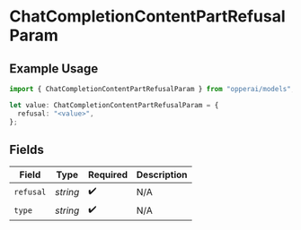 # ChatCompletionContentPartRefusalParam

## Example Usage

```typescript
import { ChatCompletionContentPartRefusalParam } from "opperai/models";

let value: ChatCompletionContentPartRefusalParam = {
  refusal: "<value>",
};
```

## Fields

| Field              | Type               | Required           | Description        |
| ------------------ | ------------------ | ------------------ | ------------------ |
| `refusal`          | *string*           | :heavy_check_mark: | N/A                |
| `type`             | *string*           | :heavy_check_mark: | N/A                |